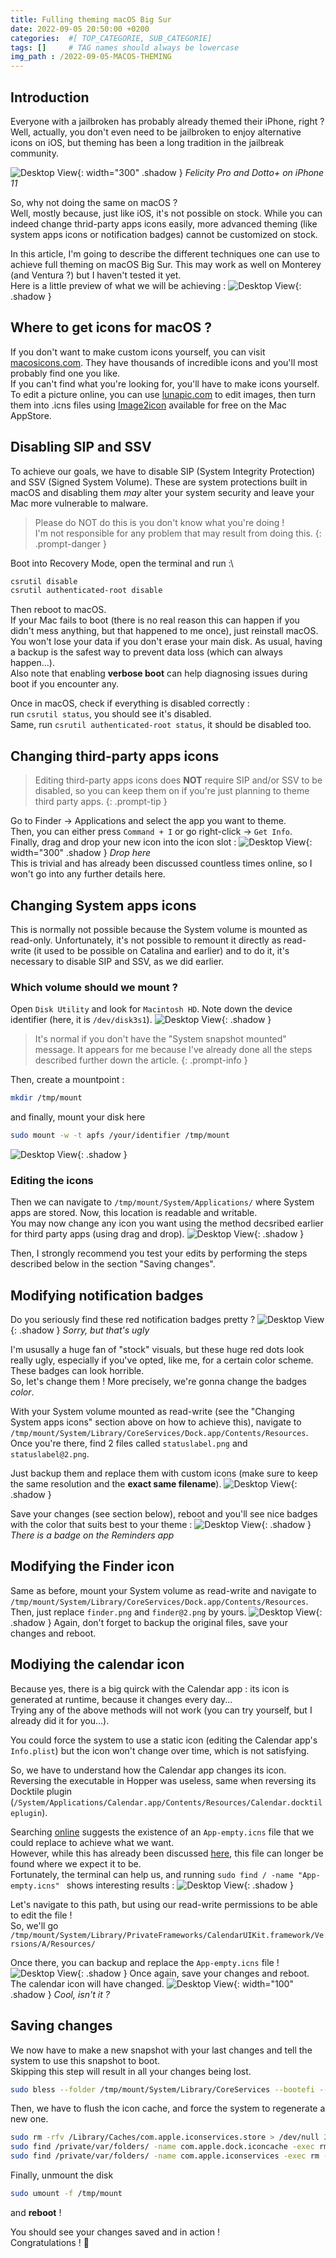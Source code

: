 ```yaml
---
title: Fulling theming macOS Big Sur
date: 2022-09-05 20:50:00 +0200
categories:  #[ TOP_CATEGORIE, SUB_CATEGORIE]
tags: []     # TAG names should always be lowercase
img_path : /2022-09-05-MACOS-THEMING
---
```


## Introduction
Everyone with a jailbroken has probably already themed their iPhone, right ?\
Well, actually, you don't even need to be jailbroken to enjoy alternative icons on iOS, but theming has been a long tradition in the jailbreak community.

![Desktop View](iOS.png){: width="300" .shadow } 
_Felicity Pro and Dotto+ on iPhone 11_

So, why not doing the same on macOS ? \
Well, mostly because, just like iOS, it's not possible on stock. While you can indeed change thrid-party apps icons easily, more advanced theming (like system apps icons or notification badges) cannot be customized on stock.

In this article, I'm going to describe the different techniques one can use to achieve full theming on macOS Big Sur. This may work as well on Monterey (and Ventura ?) but I haven't tested it yet.\
Here is a little preview of what we will be achieving :
![Desktop View](1.png){: .shadow } 

## Where to get icons for macOS ?
If you don't want to make custom icons yourself, you can visit [macosicons.com](https://macosicons.com). They have thousands of incredible icons and you'll most probably find one you like.\
If you can't find what you're looking for, you'll have to make icons yourself. To edit a picture online, you can use [lunapic.com](https://www7.lunapic.com/editor/) to edit images, then turn them into .icns files using [Image2icon](https://apps.apple.com/fr/app/image2icon-make-your-icons/id992115977?l=en&mt=12) available for free on the Mac AppStore.

## Disabling SIP and SSV
To achieve our goals, we have to disable SIP (System Integrity Protection) and SSV (Signed System Volume). These are system protections built in macOS and disabling them *may* alter your system security and leave your Mac more vulnerable to malware.

> Please do NOT do this is you don't know what you're doing !\
I'm not responsible for any problem that may result from doing this.
{: .prompt-danger }

Boot into Recovery Mode, open the terminal and run :\
```bash 
csrutil disable
csrutil authenticated-root disable
```
Then reboot to macOS.\
If your Mac fails to boot (there is no real reason this can happen if you didn't mess anything, but that happened to me once), just reinstall macOS. You won't lose your data if you don't erase your main disk. As usual, having a backup is the safest way to prevent data loss (which can always happen...).\
Also note that enabling **verbose boot** can help diagnosing issues during boot if you encounter any.

Once in macOS, check if everything is disabled correctly :\
run ```csrutil status```, you should see it's disabled.\
Same, run ```csrutil authenticated-root status```, it should be disabled too.

## Changing third-party apps icons
> Editing third-party apps icons does **NOT** require SIP and/or SSV to be disabled, so you can keep them on if you're just planning to theme third party apps.
{: .prompt-tip }

Go to Finder -> Applications and select the app you want to theme.\
Then, you can either press `Command + I` or go right-click -> `Get Info`.\
Finally, drag and drop your new icon into the icon slot :
![Desktop View](3.png){: width="300" .shadow }
_Drop here_  
This is trivial and has already been discussed countless times online, so I won't go into any further details here.

## Changing System apps icons
This is normally not possible because the System volume is mounted as read-only. Unfortunately, it's not possible to remount it directly as read-write (it used to be possible on Catalina and earlier) and to do it, it's necessary to disable SIP and SSV, as we did earlier.

### Which volume should we mount ?
Open `Disk Utility` and look for `Macintosh HD`. Note down the device identifier (here, it is `/dev/disk3s1`).
![Desktop View](4.png){: .shadow }
> It's normal if you don't have the "System snapshot mounted" message. It appears for me because I've already done all the steps described further down the article.
{: .prompt-info }

Then, create a mountpoint :
```bash
mkdir /tmp/mount
```

and finally, mount your disk here
```bash
sudo mount -w -t apfs /your/identifier /tmp/mount
```
![Desktop View](5.png){: .shadow }

### Editing the icons
Then we can navigate to `/tmp/mount/System/Applications/` where System apps are stored. Now, this location is readable and writable.\
You may now change any icon you want using the method decsribed earlier for third party apps (using drag and drop).
![Desktop View](6.png){: .shadow }

Then, I strongly recommend you test your edits by performing the steps described below in the section "Saving changes".

## Modifying notification badges
Do you seriously find these red notification badges pretty ?
![Desktop View](7.png){: .shadow }
_Sorry, but that's ugly_

I'm ususally a huge fan of "stock" visuals, but these huge red dots look really ugly, especially if you've opted, like me, for a certain color scheme. These badges can look horrible.\
So, let's change them ! More precisely, we're gonna change the badges *color*.

With your System volume mounted as read-write (see the "Changing System apps icons" section above on how to achieve this), navigate to `/tmp/mount/System/Library/CoreServices/Dock.app/Contents/Resources`.\
Once you're there, find 2 files called `statuslabel.png` and `statuslabel@2.png`.

Just backup them and replace them with custom icons (make sure to keep the same resolution and the **exact same filename**). 
![Desktop View](8.png){: .shadow }

Save your changes (see section below), reboot and you'll see nice badges with the color that suits best to your theme :
![Desktop View](9.png){: .shadow }
_There is a badge on the Reminders app_

## Modifying the Finder icon
Same as before, mount your System volume as read-write and navigate to `/tmp/mount/System/Library/CoreServices/Dock.app/Contents/Resources`.\
Then, just replace `finder.png` and `finder@2.png` by yours.
![Desktop View](10.png){: .shadow }
Again, don't forget to backup the original files, save your changes and reboot.

## Modiying the calendar icon
Because yes, there is a big quirck with the Calendar app : its icon is generated at runtime, because it changes every day...\
Trying any of the above methods will not work (you can try yourself, but I already did it for you...).

You could force the system to use a static icon (editing the Calendar app's `Info.plist`) but the icon won't change over time, which is not satisfying.

So, we have to understand how the Calendar app changes its icon. Reversing the executable in Hopper was useless, same when reversing its Docktile plugin (`/System/Applications/Calendar.app/Contents/Resources/Calendar.docktileplugin`).

Searching [online](https://logos.fandom.com/wiki/Calendar_(macOS)) suggests the existence of an `App-empty.icns` file that we could replace to achieve what we want.\
However, while this has already been discussed [here](https://forums.macrumors.com/threads/change-calendar-icon.1900924/), this file can longer be found where we expect it to be.\
Fortunately, the terminal can help us, and running ```sudo find / -name "App-empty.icns" ``` shows interesting results :
![Desktop View](11.png){: .shadow }

Let's navigate to this path, but using our read-write permissions to be able to edit the file !\
So, we'll go `/tmp/mount/System/Library/PrivateFrameworks/CalendarUIKit.framework/Versions/A/Resources/`

Once there, you can backup and replace the `App-empty.icns` file !
![Desktop View](12.png){: .shadow }
Once again, save your changes and reboot. The calendar icon will have changed.
![Desktop View](13.png){: width="100" .shadow }
_Cool, isn't it ?_

## Saving changes
We now have to make a new snapshot with your last changes and tell the system to use this snapshot to boot.\
Skipping this step will result in all your changes being lost.

```bash
sudo bless --folder /tmp/mount/System/Library/CoreServices --bootefi --create-snapshot
```

Then, we have to flush the icon cache, and force the system to regenerate a new one.
```bash
sudo rm -rfv /Library/Caches/com.apple.iconservices.store > /dev/null 2>&1
sudo find /private/var/folders/ -name com.apple.dock.iconcache -exec rm -rf {} \; > /dev/null 2>&1
sudo find /private/var/folders/ -name com.apple.iconservices -exec rm -rf {} \; > /dev/null 2>&1
```
Finally, unmount the disk
```bash
sudo umount -f /tmp/mount
```
and **reboot** !

You should see your changes saved and in action !\
Congratulations ! 🎉
